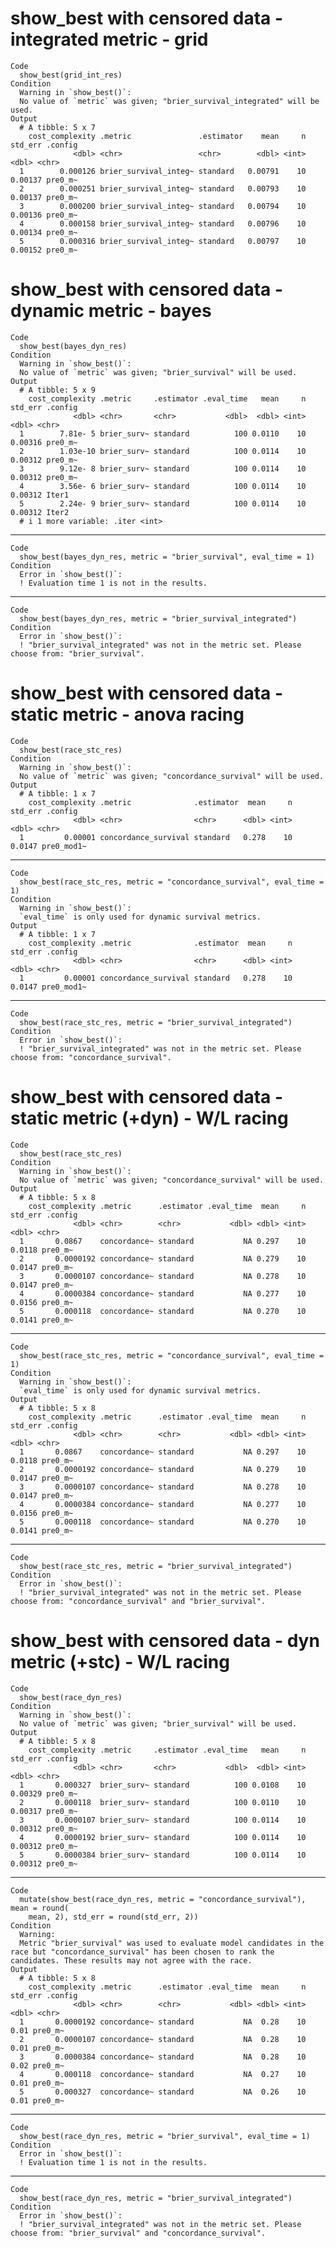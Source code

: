 # show_best with censored data - integrated metric - grid

    Code
      show_best(grid_int_res)
    Condition
      Warning in `show_best()`:
      No value of `metric` was given; "brier_survival_integrated" will be used.
    Output
      # A tibble: 5 x 7
        cost_complexity .metric               .estimator    mean     n std_err .config
                  <dbl> <chr>                 <chr>        <dbl> <int>   <dbl> <chr>  
      1        0.000126 brier_survival_integ~ standard   0.00791    10 0.00137 pre0_m~
      2        0.000251 brier_survival_integ~ standard   0.00793    10 0.00137 pre0_m~
      3        0.000200 brier_survival_integ~ standard   0.00794    10 0.00136 pre0_m~
      4        0.000158 brier_survival_integ~ standard   0.00796    10 0.00134 pre0_m~
      5        0.000316 brier_survival_integ~ standard   0.00797    10 0.00152 pre0_m~

# show_best with censored data - dynamic metric - bayes

    Code
      show_best(bayes_dyn_res)
    Condition
      Warning in `show_best()`:
      No value of `metric` was given; "brier_survival" will be used.
    Output
      # A tibble: 5 x 9
        cost_complexity .metric     .estimator .eval_time   mean     n std_err .config
                  <dbl> <chr>       <chr>           <dbl>  <dbl> <int>   <dbl> <chr>  
      1        7.81e- 5 brier_surv~ standard          100 0.0110    10 0.00316 pre0_m~
      2        1.03e-10 brier_surv~ standard          100 0.0114    10 0.00312 pre0_m~
      3        9.12e- 8 brier_surv~ standard          100 0.0114    10 0.00312 pre0_m~
      4        3.56e- 6 brier_surv~ standard          100 0.0114    10 0.00312 Iter1  
      5        2.24e- 9 brier_surv~ standard          100 0.0114    10 0.00312 Iter2  
      # i 1 more variable: .iter <int>

---

    Code
      show_best(bayes_dyn_res, metric = "brier_survival", eval_time = 1)
    Condition
      Error in `show_best()`:
      ! Evaluation time 1 is not in the results.

---

    Code
      show_best(bayes_dyn_res, metric = "brier_survival_integrated")
    Condition
      Error in `show_best()`:
      ! "brier_survival_integrated" was not in the metric set. Please choose from: "brier_survival".

# show_best with censored data - static metric - anova racing

    Code
      show_best(race_stc_res)
    Condition
      Warning in `show_best()`:
      No value of `metric` was given; "concordance_survival" will be used.
    Output
      # A tibble: 1 x 7
        cost_complexity .metric              .estimator  mean     n std_err .config   
                  <dbl> <chr>                <chr>      <dbl> <int>   <dbl> <chr>     
      1         0.00001 concordance_survival standard   0.278    10  0.0147 pre0_mod1~

---

    Code
      show_best(race_stc_res, metric = "concordance_survival", eval_time = 1)
    Condition
      Warning in `show_best()`:
      `eval_time` is only used for dynamic survival metrics.
    Output
      # A tibble: 1 x 7
        cost_complexity .metric              .estimator  mean     n std_err .config   
                  <dbl> <chr>                <chr>      <dbl> <int>   <dbl> <chr>     
      1         0.00001 concordance_survival standard   0.278    10  0.0147 pre0_mod1~

---

    Code
      show_best(race_stc_res, metric = "brier_survival_integrated")
    Condition
      Error in `show_best()`:
      ! "brier_survival_integrated" was not in the metric set. Please choose from: "concordance_survival".

# show_best with censored data - static metric (+dyn) - W/L racing

    Code
      show_best(race_stc_res)
    Condition
      Warning in `show_best()`:
      No value of `metric` was given; "concordance_survival" will be used.
    Output
      # A tibble: 5 x 8
        cost_complexity .metric      .estimator .eval_time  mean     n std_err .config
                  <dbl> <chr>        <chr>           <dbl> <dbl> <int>   <dbl> <chr>  
      1       0.0867    concordance~ standard           NA 0.297    10  0.0118 pre0_m~
      2       0.0000192 concordance~ standard           NA 0.279    10  0.0147 pre0_m~
      3       0.0000107 concordance~ standard           NA 0.278    10  0.0147 pre0_m~
      4       0.0000384 concordance~ standard           NA 0.277    10  0.0156 pre0_m~
      5       0.000118  concordance~ standard           NA 0.270    10  0.0141 pre0_m~

---

    Code
      show_best(race_stc_res, metric = "concordance_survival", eval_time = 1)
    Condition
      Warning in `show_best()`:
      `eval_time` is only used for dynamic survival metrics.
    Output
      # A tibble: 5 x 8
        cost_complexity .metric      .estimator .eval_time  mean     n std_err .config
                  <dbl> <chr>        <chr>           <dbl> <dbl> <int>   <dbl> <chr>  
      1       0.0867    concordance~ standard           NA 0.297    10  0.0118 pre0_m~
      2       0.0000192 concordance~ standard           NA 0.279    10  0.0147 pre0_m~
      3       0.0000107 concordance~ standard           NA 0.278    10  0.0147 pre0_m~
      4       0.0000384 concordance~ standard           NA 0.277    10  0.0156 pre0_m~
      5       0.000118  concordance~ standard           NA 0.270    10  0.0141 pre0_m~

---

    Code
      show_best(race_stc_res, metric = "brier_survival_integrated")
    Condition
      Error in `show_best()`:
      ! "brier_survival_integrated" was not in the metric set. Please choose from: "concordance_survival" and "brier_survival".

# show_best with censored data - dyn metric (+stc) - W/L racing

    Code
      show_best(race_dyn_res)
    Condition
      Warning in `show_best()`:
      No value of `metric` was given; "brier_survival" will be used.
    Output
      # A tibble: 5 x 8
        cost_complexity .metric     .estimator .eval_time   mean     n std_err .config
                  <dbl> <chr>       <chr>           <dbl>  <dbl> <int>   <dbl> <chr>  
      1       0.000327  brier_surv~ standard          100 0.0108    10 0.00329 pre0_m~
      2       0.000118  brier_surv~ standard          100 0.0110    10 0.00317 pre0_m~
      3       0.0000107 brier_surv~ standard          100 0.0114    10 0.00312 pre0_m~
      4       0.0000192 brier_surv~ standard          100 0.0114    10 0.00312 pre0_m~
      5       0.0000384 brier_surv~ standard          100 0.0114    10 0.00312 pre0_m~

---

    Code
      mutate(show_best(race_dyn_res, metric = "concordance_survival"), mean = round(
        mean, 2), std_err = round(std_err, 2))
    Condition
      Warning:
      Metric "brier_survival" was used to evaluate model candidates in the race but "concordance_survival" has been chosen to rank the candidates. These results may not agree with the race.
    Output
      # A tibble: 5 x 8
        cost_complexity .metric      .estimator .eval_time  mean     n std_err .config
                  <dbl> <chr>        <chr>           <dbl> <dbl> <int>   <dbl> <chr>  
      1       0.0000192 concordance~ standard           NA  0.28    10    0.01 pre0_m~
      2       0.0000107 concordance~ standard           NA  0.28    10    0.01 pre0_m~
      3       0.0000384 concordance~ standard           NA  0.28    10    0.02 pre0_m~
      4       0.000118  concordance~ standard           NA  0.27    10    0.01 pre0_m~
      5       0.000327  concordance~ standard           NA  0.26    10    0.01 pre0_m~

---

    Code
      show_best(race_dyn_res, metric = "brier_survival", eval_time = 1)
    Condition
      Error in `show_best()`:
      ! Evaluation time 1 is not in the results.

---

    Code
      show_best(race_dyn_res, metric = "brier_survival_integrated")
    Condition
      Error in `show_best()`:
      ! "brier_survival_integrated" was not in the metric set. Please choose from: "brier_survival" and "concordance_survival".

